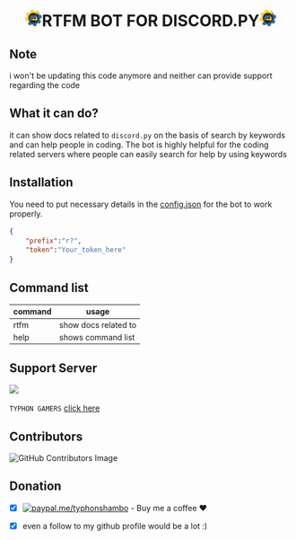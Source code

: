 # <h1 align="center"> <img src="assets/dpycogs.png" width="30px">RTFM BOT FOR DISCORD.PY<img src="assets/dpycogs.png" width="30px"></h1>
## Note
i won't be updating this code anymore and neither can provide support regarding the code
## What it can do?
it can show docs related to `discord.py` on the basis of search by keywords and can help people in coding. The bot is highly helpful for the coding related servers where people can easily search for help by using keywords

## Installation

You need to put necessary details in the [config.json](https://github.com/typhonshambo/rtfm-bot/blob/main/config/config.json) for the bot to work properly.

```json
{
    "prefix":"r?",
    "token":"Your_token_here"
}
```

## Command list

| command                        | usage                          |
|--------------------------------|--------------------------------|
| rtfm <keyword>                 | show docs related to <keyword> |
| help                           | shows command list             |


## Support Server

<img src = "https://img.shields.io/discord/556197206147727391.svg?style=for-the-badge">

`TYPHON GAMERS` [click here](https://discord.gg/m5mSyTV7RR)

## Contributors

![GitHub Contributors Image](https://contrib.rocks/image?repo=typhonshambo/rtfm-bot)

## Donation
- [x] [![paypal.me/typhonshambo](https://ionicabizau.github.io/badges/paypal.svg)](https://www.paypal.me/typhonshambo) - Buy me a coffee ❤️

- [x] even a follow to my github profile would be a lot :)
